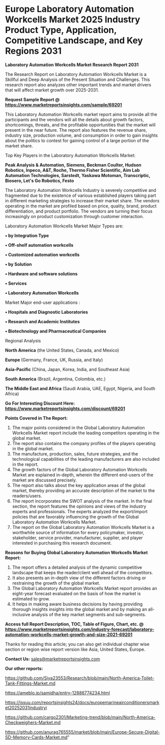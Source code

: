  # Europe Laboratory Automation Workcells Market 2025 Industry Product Type, Application, Competitive Landscape, and Key Regions 2031

<strong>Laboratory Automation Workcells Market Research Report 2031</strong>

The Research Report on Laboratory Automation Workcells Market is a Skillful and Deep Analysis of the Present Situation and Challenges. This research report also analyzes other important trends and market drivers that will affect market growth over 2025-2031.

<strong>Request Sample Report @ <a href=https://www.marketreportsinsights.com/sample/69201>https://www.marketreportsinsights.com/sample/69201</a></strong>

This Laboratory Automation Workcells market report aims to provide all the participants and the vendors will all the details about growth factors, shortcomings, threats, and the profitable opportunities that the market will present in the near future. The report also features the revenue share, industry size, production volume, and consumption in order to gain insights about the politics to contest for gaining control of a large portion of the market share.

Top Key Players in the Laboratory Automation Workcells Market:

<strong>Peak Analysis & Automation, Siemens, Beckman Coulter, Hudson Robotics, Inpeco, A&T, Roche, Thermo Fisher Scientific, Aim Lab Automation Technologies, Sarstedt, Yaskawa Motoman, Transcriptic, Biosero, Let&#39;s Go Robotics, Festo</strong>

The Laboratory Automation Workcells Industry is severely competitive and fragmented due to the existence of various established players taking part in different marketing strategies to increase their market share. The vendors operating in the market are profiled based on price, quality, brand, product differentiation, and product portfolio. The vendors are turning their focus increasingly on product customization through customer interaction.

Laboratory Automation Workcells Market Major Types are:

<strong>• by Integration Type

• Off-shelf automation workcells

• Customized automation workcells

• by Solution

• Hardware and software solutions

• Services

• Laboratory Automation Workcells</strong>

Market Major end-user applications :

<strong>• Hospitals and Diagnostic Laboratories

• Research and Academic Institutes

• Biotechnology and Pharmaceutical Companies</strong>

Regional Analysis

</u><strong><b>North America</b></strong> (the United States, Canada, and Mexico)

<strong><b>Europe </b></strong>(Germany, France, UK, Russia, and Italy)

<strong><b>Asia-Pacific</b></strong> (China, Japan, Korea, India, and Southeast Asia)

<strong><b>South America</b></strong> (Brazil, Argentina, Colombia, etc.)

<strong><b>The Middle East and Africa</b></strong> (Saudi Arabia, UAE, Egypt, Nigeria, and South Africa)

<strong>Go For Interesting Discount Here: <a href=https://www.marketreportsinsights.com/discount/69201>https://www.marketreportsinsights.com/discount/69201</a></strong>

<strong>Points Covered in The Report:</strong>
<ol>
  <li>The major points considered in the Global Laboratory Automation Workcells Market report include the leading competitors operating in the global market.</li>
  <li>The report also contains the company profiles of the players operating in the global market.</li>
  <li>The manufacture, production, sales, future strategies, and the technological capabilities of the leading manufacturers are also included in the report.</li>
  <li>The growth factors of the Global Laboratory Automation Workcells Market are explained in-depth, wherein the different end-users of the market are discussed precisely.</li>
  <li>The report also talks about the key application areas of the global market, thereby providing an accurate description of the market to the readers/users.</li>
  <li>The report incorporates the SWOT analysis of the market. In the final section, the report features the opinions and views of the industry experts and professionals. The experts analyzed the export/import policies that are favorably influencing the growth of the Global Laboratory Automation Workcells Market.</li>
  <li>The report on the Global Laboratory Automation Workcells Market is a worthwhile source of information for every policymaker, investor, stakeholder, service provider, manufacturer, supplier, and player interested in purchasing this research document.</li>
</ol>
<strong>Reasons for Buying Global Laboratory Automation Workcells Market Report:</strong>

<ol>
  <li>The report offers a detailed analysis of the dynamic competitive landscape that keeps the reader/client well ahead of the competitors.</li>
  <li>It also presents an in-depth view of the different factors driving or restraining the growth of the global market.</li>
  <li>The Global Laboratory Automation Workcells Market report provides an eight-year forecast evaluated on the basis of how the market is estimated to grow.</li>
  <li>It helps in making aware business decisions by having providing thorough insights insights into the global market and by making an all-inclusive analysis of the key market segments and sub-segments.</li>
</ol>
<strong>Access full Report Description, TOC, Table of Figure, Chart, etc. @ <a href=https://www.marketreportsinsights.com/industry-forecast/laboratory-automation-workcells-market-growth-and-size-2021-69201>https://www.marketreportsinsights.com/industry-forecast/laboratory-automation-workcells-market-growth-and-size-2021-69201</a></strong>


Thanks for reading this article; you can also get individual chapter wise section or region wise report version like Asia, United States, Europe.

<strong>Contact Us:</strong>
sales@marketreportsinsights.com

<strong>Our other reports:</strong>

<a href=https://github.com/Siya23553/Research/blob/main/North-America-Toilet-Tank-Fittings-Market.md>https://github.com/Siya23553/Research/blob/main/North-America-Toilet-Tank-Fittings-Market.md</a>

<a href=https://ameblo.jp/samidha/entry-12886774234.html>https://ameblo.jp/samidha/entry-12886774234.html</a>

<a href=https://issuu.com/reportsinsights24/docs/europemarineairconditionersmarket20252031industryi>https://issuu.com/reportsinsights24/docs/europemarineairconditionersmarket20252031industryi</a>

<a href=https://github.com/cargo2301/Marketing-trend/blob/main/North-America-Checkweighers-Market.md>https://github.com/cargo2301/Marketing-trend/blob/main/North-America-Checkweighers-Market.md</a>

<a href=https://github.com/anurag765555/market/blob/main/Europe-Secure-Digital-SD-Memory-Cards-Market.md>https://github.com/anurag765555/market/blob/main/Europe-Secure-Digital-SD-Memory-Cards-Market.md</a>"
